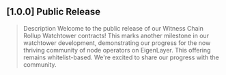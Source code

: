 ## [1.0.0] Public Release

> Description
Welcome to the public release of our Witness Chain Rollup Watchtower contracts! This marks another milestone in our watchtower development, demonstrating our progress for the now thriving community of node operators on EigenLayer. This offering remains whitelist-based. We're excited to share our progress with the community.

<!--- To be curated..
### Breaking Changes
* The newer version of the Witnesschain watchtower works only with the newer and upgraded WitnessChain contracts, some of which now lie on WitnessChain's own ZK L2 chain powered by Polygon CDK for gas cost savings
* Many config parameters have been renamed/added/removed, thus making old configurations unusable with this new release

### New Features
#### Watchtower
* Introduction of a new type of commitment by watchtower, the Inclusion Proofs
* Watchtowers now submit bounty claims for Inclusion Proofs
* The proofs of diligence are now submitted on ZK-L2 for gas cost savings
* The proofs of inclusion are now batched and submitted on ZK-L2 for gas cost savings
* Configurable network choice to watch base or optimism permissionlessly
--->








